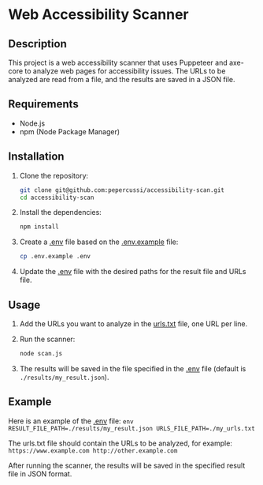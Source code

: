 # Web Accessibility Scanner

## Description
This project is a web accessibility scanner that uses Puppeteer and axe-core to analyze web pages for accessibility issues. The URLs to be analyzed are read from a file, and the results are saved in a JSON file.

## Requirements
- Node.js
- npm (Node Package Manager)

## Installation
1. Clone the repository:
    ```sh
    git clone git@github.com:pepercussi/accessibility-scan.git
    cd accessibility-scan
    ```

2. Install the dependencies:
    ```sh
    npm install
    ```

3. Create a [.env](http://_vscodecontentref_/0) file based on the [.env.example](http://_vscodecontentref_/1) file:
    ```sh
    cp .env.example .env
    ```

4. Update the [.env](http://_vscodecontentref_/2) file with the desired paths for the result file and URLs file.

## Usage
1. Add the URLs you want to analyze in the [urls.txt](http://_vscodecontentref_/3) file, one URL per line.

2. Run the scanner:
    ```sh
    node scan.js
    ```

3. The results will be saved in the file specified in the [.env](http://_vscodecontentref_/4) file (default is `./results/my_result.json`).

## Example
Here is an example of the [.env](http://_vscodecontentref_/5) file:
    ```env
    RESULT_FILE_PATH=./results/my_result.json
    URLS_FILE_PATH=./my_urls.txt
    ```

The urls.txt file should contain the URLs to be analyzed, for example:
    ```
    https://www.example.com
    http://other.example.com
    ```

After running the scanner, the results will be saved in the specified result file in JSON format.